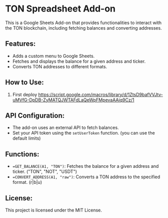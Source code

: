 # TON Spreadsheet Add-on

This is a Google Sheets Add-on that provides functionalities to interact with the TON blockchain, including fetching balances and converting addresses.

## Features:
- Adds a custom menu to Google Sheets.
- Fetches and displays the balance for a given address and ticker.
- Converts TON addresses to different formats.

## How to Use:
1. First deploy https://script.google.com/macros/library/d/1ZtsD9bafVVJtv-uMVfG-DpDB-ZyMATQJWTAFdLaQeWpFMpevaAAiq9Cz/1

## API Configuration:
- The add-on uses an external API to fetch balances.
- Set your API token using the `setUserToken` function. (you can use the default limits)

## Functions:
- `=GET_BALANCE(A1, "TON")`: Fetches the balance for a given address and ticker. ("TON", "NOT", "USDT")
- `=CONVERT_ADDRESS(A1, "raw")`: Converts a TON address to the specified format. (r|b|u)

## License:
This project is licensed under the MIT License.